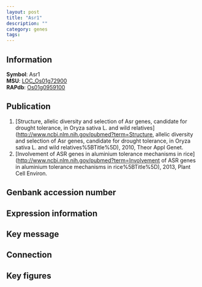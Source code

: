 ```yaml
---
layout: post
title: "Asr1"
description: ""
category: genes
tags: 
---
```


## Information
__Symbol__: Asr1  
__MSU__: [LOC_Os01g72900](http://rice.plantbiology.msu.edu/cgi-bin/ORF_infopage.cgi?orf=LOC_Os01g72900)  
__RAPdb__: [Os01g0959100](http://rapdb.dna.affrc.go.jp/viewer/gbrowse_details/irgsp1?name=Os01g0959100)  

## Publication
1. [Structure, allelic diversity and selection of Asr genes, candidate for drought tolerance, in Oryza sativa L. and wild relatives](http://www.ncbi.nlm.nih.gov/pubmed?term=Structure, allelic diversity and selection of Asr genes, candidate for drought tolerance, in Oryza sativa L. and wild relatives%5BTitle%5D), 2010, Theor Appl Genet.
2. [Involvement of ASR genes in aluminium tolerance mechanisms in rice](http://www.ncbi.nlm.nih.gov/pubmed?term=Involvement of ASR genes in aluminium tolerance mechanisms in rice%5BTitle%5D), 2013, Plant Cell Environ.

## Genbank accession number

## Expression information

## Key message

## Connection

## Key figures


